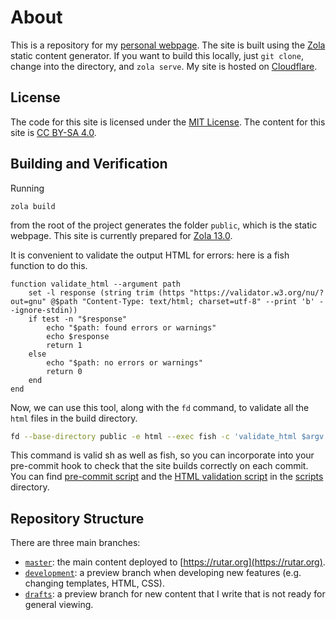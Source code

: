 # About
This is a repository for my [personal webpage](https://rutar.org).
The site is built using the [Zola](https://www.getzola.org/documentation/getting-started/installation/) static content generator.
If you want to build this locally, just `git clone`, change into the directory, and `zola serve`.
My site is hosted on [Cloudflare](https://pages.cloudflare.com/).

## License
The code for this site is licensed under the [MIT License](LICENSE).
The content for this site is [CC BY-SA 4.0](https://creativecommons.org/licenses/by-sa/4.0/).

## Building and Verification
Running
```
zola build
```
from the root of the project generates the folder `public`, which is the static webpage.
This site is currently prepared for [Zola 13.0](https://github.com/getzola/zola/releases/tag/v0.13.0).

It is convenient to validate the output HTML for errors: here is a fish function to do this.
```fish
function validate_html --argument path
    set -l response (string trim (https "https://validator.w3.org/nu/?out=gnu" @$path "Content-Type: text/html; charset=utf-8" --print 'b' --ignore-stdin))
    if test -n "$response"
        echo "$path: found errors or warnings"
        echo $response
        return 1
    else
        echo "$path: no errors or warnings"
        return 0
    end
end
```
Now, we can use this tool, along with the `fd` command, to validate all the `html` files in the build directory.
```sh
fd --base-directory public -e html --exec fish -c 'validate_html $argv' {}
```
This command is valid sh as well as fish, so you can incorporate into your pre-commit hook to check that the site builds correctly on each commit.
You can find [pre-commit script](scripts/pre-commit.sh) and the [HTML validation script](scripts/validate_html.fish) in the [scripts](scripts) directory.

## Repository Structure
There are three main branches:

- [`master`](https://github.com/rutar-academic/rutar.org/tree/development): the main content deployed to [https://rutar.org](https://rutar.org).
- [`development`](https://github.com/rutar-academic/rutar.org/tree/development): a preview branch when developing new features (e.g. changing templates, HTML, CSS).
- [`drafts`](https://github.com/rutar-academic/rutar.org/tree/drafts): a preview branch for new content that I write that is not ready for general viewing.
